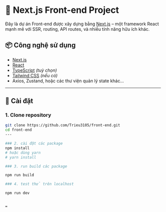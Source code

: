 # 🚀 Next.js Front-end Project

Đây là dự án Front-end được xây dựng bằng [Next.js](https://nextjs.org/) – một framework React mạnh mẽ với SSR, routing, API routes, và nhiều tính năng hữu ích khác.

## 📦 Công nghệ sử dụng

- [Next.js](https://nextjs.org/)
- [React](https://reactjs.org/)
- [TypeScript](https://www.typescriptlang.org/) *(tuỳ chọn)*
- [Tailwind CSS](https://tailwindcss.com/) *(nếu có)*
- Axios, Zustand, hoặc các thư viện quản lý state khác...

---

## 🚧 Cài đặt

### 1. Clone repository

```bash
git clone https://github.com/Trieu3105/front-end.git
cd front-end
---

### 2. cài đặt các package
npm install
# hoặc dùng yarn
# yarn install

### 3. run build các package

npm run build

### 4. test thử trên localhost

npm run dev


=